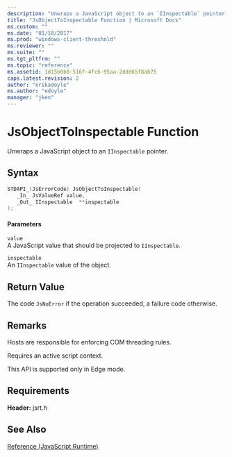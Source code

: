```yaml
---
description: "Unwraps a JavaScript object to an `IInspectable` pointer."
title: "JsObjectToInspectable Function | Microsoft Docs"
ms.custom: ""
ms.date: "01/18/2017"
ms.prod: "windows-client-threshold"
ms.reviewer: ""
ms.suite: ""
ms.tgt_pltfrm: ""
ms.topic: "reference"
ms.assetid: 1d15b0b8-516f-4fc6-95aa-2ddd65f8ab75
caps.latest.revision: 2
author: "erikadoyle"
ms.author: "edoyle"
manager: "jken"
---
```

# JsObjectToInspectable Function
Unwraps a JavaScript object to an `IInspectable` pointer.  
  
## Syntax  
  
```cpp  
STDAPI_(JsErrorCode) JsObjectToInspectable(  
   _In_ JsValueRef value,  
   _Out_ IInspectable  **inspectable  
);  
```  
  
#### Parameters  
 `value`  
 A JavaScript value that should be projected to `IInspectable`.  
  
 `inspectable`  
 An `IInspectable` value of the object.  
  
## Return Value  
 The code `JsNoError` if the operation succeeded, a failure code otherwise.  
  
## Remarks  
 Hosts are responsible for enforcing COM threading rules.  
  
 Requires an active script context.  
  
 This API is supported only in Edge mode.  
  
## Requirements  
 **Header:** jsrt.h  
  
## See Also  
 [Reference (JavaScript Runtime)](../chakra-hosting/reference-javascript-runtime.md)